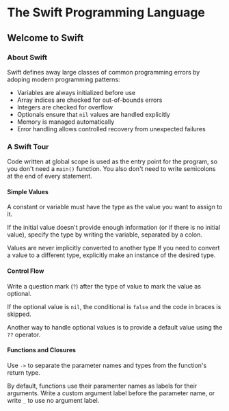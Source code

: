 # The Swift Programming Language

## Welcome to Swift

### About Swift

Swift defines away large classes of common programming errors by adoping modern programming
patterns:

- Variables are always initialized before use
- Array indices are checked for out-of-bounds errors
- Integers are checked for overflow
- Optionals ensure that `nil` values are handled explicitly
- Memory is managed automatically
- Error handling allows controlled recovery from unexpected failures

### A Swift Tour

Code written at global scope is used as the entry point for the program, so you don't need a
`main()` function. You also don't need to write semicolons at the end of every statement.

#### Simple Values

A constant or variable must have the type as the value you want to assign to it.

If the initial value doesn't provide enough information (or if there is no initial value),
specify the type by writing the variable, separated by a colon.

Values are never implicitly converted to another type If you need to convert a value to a
different type, explicitly make an instance of the desired type.

#### Control Flow

Write a question mark (`?`) after the type of value to mark the value as optional.

If the optional value is `nil`, the conditional is `false` and the code in braces is skipped.

Another way to handle optional values is to provide a default value using the `??` operator.

#### Functions and Closures

Use `->` to separate the parameter names and types from the function's return type.

By default, functions use their paramenter names as labels for their arguments. Write a custom
argument label before the parameter name, or write `_` to use no argument label.
